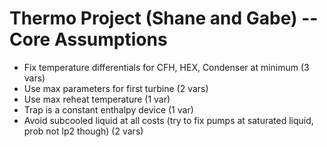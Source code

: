# Thermo Project (Shane and Gabe) -- Core Assumptions

- Fix temperature differentials for CFH, HEX, Condenser at minimum (3 vars)
- Use max parameters for first turbine (2 vars)
- Use max reheat temperature (1 var)
- Trap is a constant enthalpy device (1 var)
- Avoid subcooled liquid at all costs (try to fix pumps at saturated liquid, prob not lp2 though) (2 vars)
